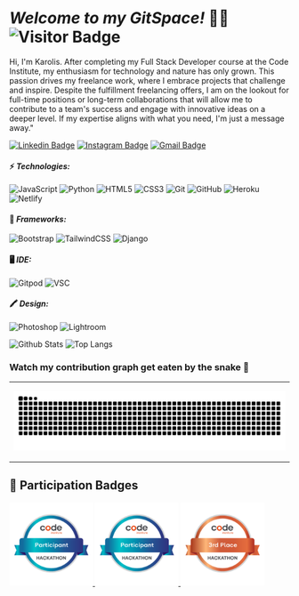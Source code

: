 # ***Welcome to my GitSpace!*** 👨‍💻 ![Visitor Badge](https://visitor-badge.laobi.icu/badge?page_id=kpetrauskas92.kpetrauskas92)

Hi, I'm Karolis.
After completing my Full Stack Developer course at the Code Institute, my enthusiasm for technology and nature has only grown. This passion drives my freelance work, where I embrace projects that challenge and inspire. Despite the fulfillment freelancing offers, I am on the lookout for full-time positions or long-term collaborations that will allow me to contribute to a team's success and engage with innovative ideas on a deeper level. If my expertise aligns with what you need, I'm just a message away."

[![Linkedin Badge](https://img.shields.io/badge/-LinkedIn-blue?style=-square&logo=Linkedin&logoColor=white&link=https://www.linkedin.com/in/kpetrauskas92/)](https://www.linkedin.com/in/pkarolisdev/)
[![Instagram Badge](https://img.shields.io/badge/-Instagram-purple?style=-square&logo=instagram&logoColor=white&link=https://instagram.com/karolis.photos/)](https://instagram.com/karolis.photos)
[![Gmail Badge](https://img.shields.io/badge/-Gmail-c14438?style=-square&logo=Gmail&logoColor=white&link=mailto:pkarolis.dev@gmail.com)](mailto:k.petrauskas92+dev@gmail.com)


#### ⚡ ***Technologies:***
  
![JavaScript](https://img.shields.io/badge/%20JavaScript-000000?style=square&logo=JavaScript&logoColor=F7DF1E)
![Python](https://img.shields.io/badge/%20Python-000000?style=square&logo=Python&logoColor=blue)
![HTML5](https://img.shields.io/badge/%20HTML5-000000?style=square&logo=Html5&logoColor=E34F26)
![CSS3](https://img.shields.io/badge/%20CSS3-000000?style=square&logo=css3&logoColor=1572B6)
![Git](https://img.shields.io/badge/%20Git-000000?style=square&logo=git&logoColor=E44C30)
![GitHub](https://img.shields.io/badge/%20GitHub-000000?style=square&logo=github&logoColor=white)
![Heroku](https://img.shields.io/badge/%20Heroku-000000?style=square&logo=heroku&logoColor=430098)
![Netlify](https://img.shields.io/badge/Netlify-%23000000.svg?style=square&logo=netlify&logoColor=#00C7B7)

#### 🚀 ***Frameworks:***

![Bootstrap](https://img.shields.io/badge/%20Bootstrap-000000?style=square&logo=bootstrap&logoColor=563D7C)
![TailwindCSS](https://img.shields.io/badge/%20TailwindCSS-000000?style=square&logo=tailwindcss&logoColor=07B0CE)
![Django](https://img.shields.io/badge/%20Django-000000?style=square&logo=django&logoColor=092D1F)

#### 🖥️ ***IDE:***

![Gitpod](https://img.shields.io/badge/Gitpod-000000?style=square&logo=gitpod&logoColor=orange)
![VSC](https://img.shields.io/badge/VSCode-000000?style=square&logo=visual%20studio%20code&logoColor=0078D4)

#### 🖍 ***Design:***

![Photoshop](https://img.shields.io/badge/%20Photoshop-000000?style=square&logo=Adobe%20Photoshop&logoColor=31A8FF)
![Lightroom](https://img.shields.io/badge/%20Lightroom-000000?style=square&logo=Adobe%20Lightroom&logoColor=31A8FF)

![Github Stats](https://github-readme-stats.vercel.app/api?username=kpetrauskas92&count_private=true&show_icons=true&include_all_commits=true)
![Top Langs](https://github-readme-stats.vercel.app/api/top-langs/?username=kpetrauskas92&hide=TeX&layout=compact)

### Watch my contribution graph get eaten by the snake 🐍
<table><tr><td>

![snake gif](https://github.com/kpetrauskas92/kpetrauskas92/blob/output/github-contribution-grid-snake-dark.svg)
</td></tr></table>

## 🏅 Participation Badges

<div style="align center">
  <a href="https://api.eu.badgr.io/public/assertions/850-_-KPSeq4VS26pkeBNQ?identity__email=k.petrauskas92%40gmail.com">
    <img src="https://github.com/kpetrauskas92/kpetrauskas92/blob/main/Code%20Institute%20-%20March%202023%20Hackathon%20Participant%20-%202023-03-20.png" width="150">
  </a>
  <a href="https://api.eu.badgr.io/public/assertions/1iQhUFk_RVOSe4sgWn0Ocw?identity__email=k.petrauskas92%40gmail.com">
    <img src="https://github.com/kpetrauskas92/kpetrauskas92/blob/main/Code%20Institute%20-%20March%202023%20Hackathon%20Participant%20-%202023-03-20.png" width="150">
  </a>
  <a href="https://api.eu.badgr.io/public/assertions/fRNBtq4_T0-qwFOFdGjh1A?identity__email=k.petrauskas92%40gmail.com">
    <img src="https://github.com/kpetrauskas92/kpetrauskas92/blob/main/Feb%202024%20Hackathon.png" width="150">
  </a>
</div>
